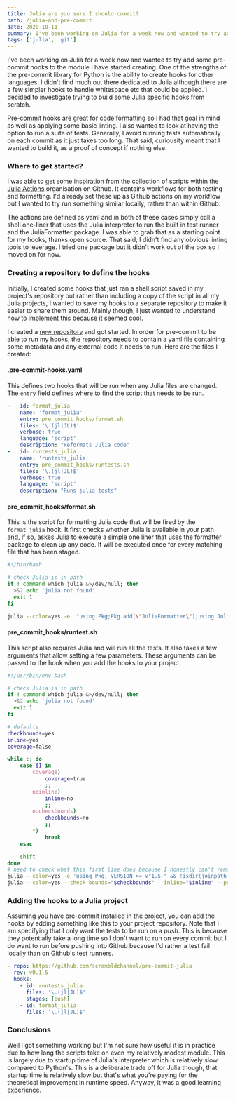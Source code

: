 ```yaml
---
title: Julia are you sure I should commit?
path: /julia-and-pre-commit
date: 2020-10-11
summary: I've been working on Julia for a week now and wanted to try add some pre-commit hooks to the module I have started creating. One of the strengths of the pre-commit library for Python is the ability to create hooks for other languages. I didn't find much out there for Julia though so I tried to build one from scratch.
tags: ['julia', 'git']
---
```


I've been working on Julia for a week now and wanted to try add some pre-commit hooks to the module I have started creating. One of the strengths of the pre-commit library for Python is the ability to create hooks for other languages. I didn't find much out there dedicated to Julia although there are a few simpler hooks to handle whitespace etc that could be applied. I decided to investigate trying to build some Julia specific hooks from scratch.

Pre-commit hooks are great for code formatting so I had that goal in mind as well as applying some basic linting. I also wanted to look at having the option to run a suite of tests. Generally, I avoid running tests automatically on each commit as it just takes too long. That said, curiousity meant that I wanted to build it, as a proof of concept if nothing else.

### Where to get started?   

I was able to get some inspiration from the collection of scripts within the [Julia Actions](https://github.com/julia-actions) organisation on Github. It contains workflows for both testing and formatting. I'd already set these up as Github actions on my workflow but I wanted to try run something similar locally, rather than within Github.

The actions are defined as yaml and in both of these cases simply call a shell one-liner that uses the Julia interpreter to run the built in test runner and the JuliaFormatter package. I was able to grab that as a starting point for my hooks, thanks open source. That said, I didn't find any obvious linting tools to leverage. I tried one package but it didn't work out of the box so I moved on for now. 

### Creating a repository to define the hooks

Initially, I created some hooks that just ran a shell script saved in my project's repository but rather than including a copy of the script in all my Julia projects, I wanted to save my hooks to a separate repository to make it easier to share them around. Mainly though, I just wanted to understand how to implement this because it seemed cool. 

I created a [new repository](https://github.com/scrambldchannel/pre-commit-julia) and got started. In order for pre-commit to be able to run my hooks, the repository needs to contain a yaml file containing some metadata and any external code it needs to run. Here are the files I created:

#### .pre-commit-hooks.yaml

This defines two hooks that will be run when any Julia files are changed. The ```entry``` field defines where to find the script that needs to be run.

```yaml
-   id: format_julia
    name: 'format_julia'
    entry: pre_commit_hooks/format.sh
    files: '\.(jl|JL)$'
    verbose: true
    language: 'script'
    description: "Reformats Julia code"
-   id: runtests_julia
    name: 'runtests_julia'
    entry: pre_commit_hooks/runtests.sh
    files: '\.(jl|JL)$'
    verbose: true
    language: 'script'
    description: "Runs julia tests"
```

#### pre_commit_hooks/format.sh

This is the script for formatting Julia code that will be fired by the ```format_julia``` hook. It first checks whether Julia is available in your path and, if so, askes Julia to execute a simple one liner that uses the formatter package to clean up any code. It will be executed once for every matching file that has been staged.

```sh
#!/bin/bash

# check Julia is in path
if ! command which julia &>/dev/null; then
  >&2 echo 'julia not found'
  exit 1
fi

julia --color=yes -e  "using Pkg;Pkg.add(\"JuliaFormatter\");using JuliaFormatter;format(\".\");"
```

#### pre_commit_hooks/runtest.sh

This script also requires Julia and will run all the tests. It also takes a few arguments that allow setting a few parameters. These arguments can be passed to the hook when you add the hooks to your project.

```sh
#!/usr/bin/env bash

# check Julia is in path
if ! command which julia &>/dev/null; then
  >&2 echo 'julia not found'
  exit 1
fi

# defaults
checkbounds=yes
inline=yes
coverage=false

while :; do
    case $1 in
        coverage)
            coverage=true
            ;;
        noinline)
            inline=no
            ;;
        nocheckbounds)
            checkbounds=no
            ;;
        *)
            break
    esac

    shift
done
# need to check what this first line does because I honestly can't remember!
julia --color=yes -e 'using Pkg; VERSION >= v"1.5-" && !isdir(joinpath(DEPOT_PATH[1], "registries", "General")) && Pkg.Registry.add("General")'
julia --color=yes --check-bounds="$checkbounds" --inline="$inline" --project -e "using Pkg; Pkg.test(coverage=$coverage)"
```

### Adding the hooks to a Julia project

Assuming you have pre-commit installed in the project, you can add the hooks by adding something like this to your project repository. Note that I am specifying that I only want the tests to be run on a _push_. This is because they potentially take a long time so I don't want to run on every commit but I do want to run before pushing into Github because I'd rather a test fail locally than on Github's test runners. 


```yaml
- repo: https://github.com/scrambldchannel/pre-commit-julia
  rev: v0.1.5
  hooks:
    - id: runtests_julia
      files: '\.(jl|JL)$'
      stages: [push]
    - id: format_julia
      files: '\.(jl|JL)$'
```

### Conclusions

Well I got something working but I'm not sure how useful it is in practice due to how long the scripts take on even my relatively modest module. This is largely due to startup time of Julia's interpreter which is relatively slow compared to Python's. This is a deliberate trade off for Julia though, that startup time is relatively slow but that's what you're paying for the theoretical improvement in runtime speed. Anyway, it was a good learning experience. 



